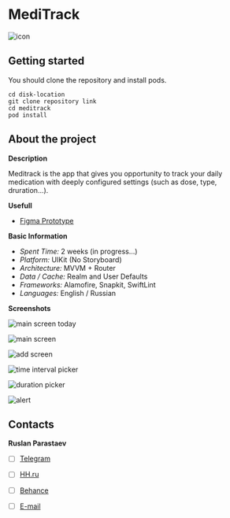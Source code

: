 # MediTrack

![icon](https://i.ibb.co/XYftmGN/medi-icon.png)

## Getting started

You should clone the repository and install pods.
```
cd disk-location
git clone repository link
cd meditrack
pod install
```

## About the project

**Description**

Meditrack is the app that gives you opportunity to track your daily medication with deeply configured settings (such as dose, type, druration...). 

**Usefull**
 
- [Figma Prototype](https://www.figma.com/file/Zub8FsqvvlbyMaMqdGwKQP/MediTrack?type=design&node-id=43%3A2&mode=design&t=f8yFbzdUUSpL2w6t-1) 

**Basic Information**

- *Spent Time:* 2 weeks (in progress...)
- *Platform:* UIKit (No Storyboard)
- *Architecture:* MVVM + Router
- *Data / Cache:* Realm and User Defaults
- *Frameworks:* Alamofire, Snapkit, SwiftLint
- *Languages:* English / Russian

**Screenshots**

![main screen today](https://i.ibb.co/Snfx4Ys/Simulator-Screenshot-i-Phone-15-Pro-2024-03-29-at-22-29-34.png)

![main screen](https://i.ibb.co/XkPf6BY/Simulator-Screenshot-i-Phone-15-Pro-2024-03-29-at-22-29-39.png)

![add screen](https://i.ibb.co/7yVC3Yv/Simulator-Screenshot-i-Phone-15-Pro-2024-03-29-at-22-29-51.png)

![time interval picker](https://i.ibb.co/6tMvww1/Simulator-Screenshot-i-Phone-15-Pro-2024-03-29-at-22-29-58.png)

![duration picker](https://i.ibb.co/Lg5g3J6/Simulator-Screenshot-i-Phone-15-Pro-2024-03-29-at-22-30-09.png)

![alert](https://i.ibb.co/DDHzjGn/Simulator-Screenshot-i-Phone-15-Pro-2024-03-29-at-22-30-21.png)

## Contacts

**Ruslan Parastaev**

- [ ] [Telegram](https://t.me/jarw1th)
- [ ] [HH.ru](https://hh.ru/resume/29ce2084ff0ce5e2130039ed1f594c70766b59)
- [ ] [Behance](https://www.behance.net/ruslanparastaev)
- [ ] [E-mail](mailto:ruslan.parastaev31@gmail.com)
  
